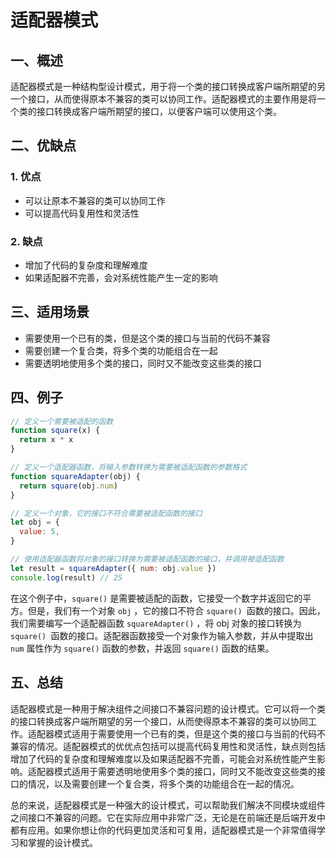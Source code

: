 # 适配器模式

## 一、概述

适配器模式是一种结构型设计模式，用于将一个类的接口转换成客户端所期望的另一个接口，从而使得原本不兼容的类可以协同工作。适配器模式的主要作用是将一个类的接口转换成客户端所期望的接口，以便客户端可以使用这个类。

## 二、优缺点

### 1. 优点

- 可以让原本不兼容的类可以协同工作
- 可以提高代码复用性和灵活性

### 2. 缺点

- 增加了代码的复杂度和理解难度
- 如果适配器不完善，会对系统性能产生一定的影响

## 三、适用场景

- 需要使用一个已有的类，但是这个类的接口与当前的代码不兼容
- 需要创建一个复合类，将多个类的功能组合在一起
- 需要透明地使用多个类的接口，同时又不能改变这些类的接口

## 四、例子

```js
// 定义一个需要被适配的函数
function square(x) {
  return x * x
}

// 定义一个适配器函数，将输入参数转换为需要被适配函数的参数格式
function squareAdapter(obj) {
  return square(obj.num)
}

// 定义一个对象，它的接口不符合需要被适配函数的接口
let obj = {
  value: 5,
}

// 使用适配器函数将对象的接口转换为需要被适配函数的接口，并调用被适配函数
let result = squareAdapter({ num: obj.value })
console.log(result) // 25
```

在这个例子中，`square()` 是需要被适配的函数，它接受一个数字并返回它的平方。但是，我们有一个对象 `obj` ，它的接口不符合 `square() `函数的接口。因此，我们需要编写一个适配器函数 `squareAdapter()` ，将 obj 对象的接口转换为 `square() `函数的接口。适配器函数接受一个对象作为输入参数，并从中提取出 `num` 属性作为 `square()` 函数的参数，并返回 `square()` 函数的结果。

## 五、总结

适配器模式是一种用于解决组件之间接口不兼容问题的设计模式。它可以将一个类的接口转换成客户端所期望的另一个接口，从而使得原本不兼容的类可以协同工作。适配器模式适用于需要使用一个已有的类，但是这个类的接口与当前的代码不兼容的情况。适配器模式的优优点包括可以提高代码复用性和灵活性，缺点则包括增加了代码的复杂度和理解难度以及如果适配器不完善，可能会对系统性能产生影响。适配器模式适用于需要透明地使用多个类的接口，同时又不能改变这些类的接口的情况，以及需要创建一个复合类，将多个类的功能组合在一起的情况。

总的来说，适配器模式是一种强大的设计模式，可以帮助我们解决不同模块或组件之间接口不兼容的问题。它在实际应用中非常广泛，无论是在前端还是后端开发中都有应用。如果你想让你的代码更加灵活和可复用，适配器模式是一个非常值得学习和掌握的设计模式。
